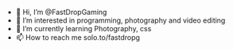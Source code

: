 - 👋 Hi, I’m @FastDropGaming
- 👀 I’m interested in programming, photography and video editing
- 🌱 I’m currently learning Photography, css
- 📫 How to reach me solo.to/fastdropg
